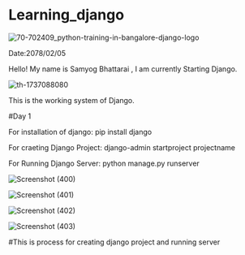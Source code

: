 # Learning_django
![70-702409_python-training-in-bangalore-django-logo](https://user-images.githubusercontent.com/74084097/169236956-54343484-b41f-4549-a315-dc4991933fef.png)


Date:2078/02/05

Hello! My name is Samyog Bhattarai , I am currently Starting Django.

![th-1737088080](https://user-images.githubusercontent.com/74084097/169230473-31c2c667-bcc6-42f6-96c5-7a6ff03319b9.png)

This is the working system of Django.

#Day 1

For installation of django: pip install django

For craeting Django Project: django-admin  startproject  projectname

For Running Django Server: python manage.py runserver

![Screenshot (400)](https://user-images.githubusercontent.com/74084097/169237464-f196ade0-c4af-44d2-b99d-c114469f8ece.png)

![Screenshot (401)](https://user-images.githubusercontent.com/74084097/169237478-57a10ab9-1d1c-45c8-a8bf-cc7becacc05b.png)

![Screenshot (402)](https://user-images.githubusercontent.com/74084097/169237481-cd4ea1fd-8c9e-4fa1-a743-bd77f86a96c9.png)

![Screenshot (403)](https://user-images.githubusercontent.com/74084097/169237485-27865592-6bbb-46d3-96db-394f02a096b2.png)

#This is process for creating django project and running server
